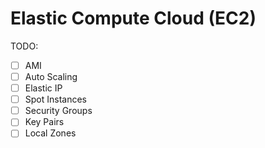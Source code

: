 # Elastic Compute Cloud (EC2)

TODO:

- [ ] AMI
- [ ] Auto Scaling
- [ ] Elastic IP
- [ ] Spot Instances
- [ ] Security Groups
- [ ] Key Pairs
- [ ] Local Zones
